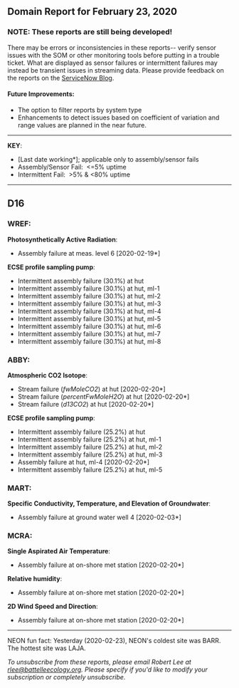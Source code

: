 ## Domain Report for February 23, 2020


### NOTE: These reports are still being developed!
There may be errors or inconsistencies in these reports-- verify sensor issues with the SOM or other monitoring tools before putting in a trouble ticket. What are displayed as sensor failures or intermittent failures may instead be transient issues in streaming data.
Please provide feedback on the reports on the [ServiceNow Blog](https://neon.service-now.com/community?id=community_blog&sys_id=9b4fbe8adbed734017ecf9041d9619be).

#### Future Improvements: 
 - The option to filter reports by system type 
 - Enhancements to detect issues based on coefficient of variation and range values are planned in the near future.

***

**KEY**:

 - [Last date working*]; applicable only to assembly/sensor fails
 - Assembly/Sensor Fail:&nbsp;&nbsp;<=5% uptime
 - Intermittent Fail:&nbsp;&nbsp;>5% & <80% uptime

***
## D16

### WREF:

**Photosynthetically Active Radiation**:
 - Assembly failure at meas. level 6 [2020-02-19*]

**ECSE profile sampling pump**:
 - Intermittent assembly failure (30.1%) at hut
 - Intermittent assembly failure (30.1%) at hut, ml-1
 - Intermittent assembly failure (30.1%) at hut, ml-2
 - Intermittent assembly failure (30.1%) at hut, ml-3
 - Intermittent assembly failure (30.1%) at hut, ml-4
 - Intermittent assembly failure (30.1%) at hut, ml-5
 - Intermittent assembly failure (30.1%) at hut, ml-6
 - Intermittent assembly failure (30.1%) at hut, ml-7
 - Intermittent assembly failure (30.1%) at hut, ml-8

### ABBY:

**Atmospheric CO2 Isotope**:
 - Stream failure (_fwMoleCO2_) at hut [2020-02-20*]
 - Stream failure (_percentFwMoleH2O_) at hut [2020-02-20*]
 - Stream failure (_d13CO2_) at hut [2020-02-20*]

**ECSE profile sampling pump**:
 - Intermittent assembly failure (25.2%) at hut
 - Intermittent assembly failure (25.2%) at hut, ml-1
 - Intermittent assembly failure (25.2%) at hut, ml-2
 - Intermittent assembly failure (25.2%) at hut, ml-3
 - Assembly failure at hut, ml-4 [2020-02-20*]
 - Intermittent assembly failure (25.2%) at hut, ml-5

### MART:

**Specific Conductivity, Temperature, and Elevation of Groundwater**:
 - Assembly failure at ground water well 4 [2020-02-03*]

### MCRA:

**Single Aspirated Air Temperature**:
 - Assembly failure at on-shore met station [2020-02-20*]

**Relative humidity**:
 - Assembly failure at on-shore met station [2020-02-20*]

**2D Wind Speed and Direction**:
 - Assembly failure at on-shore met station [2020-02-20*]

***
NEON fun fact: Yesterday (2020-02-23), NEON's coldest site was BARR. The hottest site was LAJA.

_To unsubscribe from these reports, please email Robert Lee at rlee@battelleecology.org. Please specify if you'd like to modify your subscription or completely unsubscribe._

